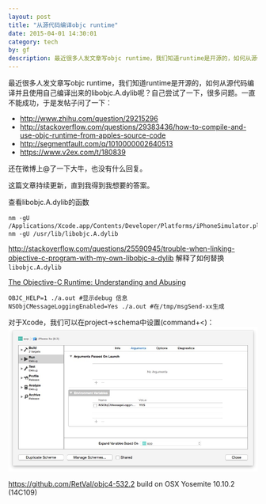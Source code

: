 ```yaml
---
layout: post
title: "从源代码编译objc runtime"
date: 2015-04-01 14:30:01
category: tech
by: gf
description: 最近很多人发文章写objc runtime，我们知道runtime是开源的，如何从源代码编译并且使用自己编译出来的libobjc.A.dylib呢？
---
```


 最近很多人发文章写objc runtime，我们知道runtime是开源的，如何从源代码编译并且使用自己编译出来的libobjc.A.dylib呢？自己尝试了一下，很多问题。一直不能成功，于是发帖子问了一下：

- <http://www.zhihu.com/question/29215296>
- <http://stackoverflow.com/questions/29383436/how-to-compile-and-use-objc-runtime-from-apples-source-code>
- <http://segmentfault.com/q/1010000002640513>
- <https://www.v2ex.com/t/180839>

还在微博上@了一下大牛，也没有什么回复。

这篇文章持续更新，直到我得到我想要的答案。

查看libobjc.A.dylib的函数

	nm -gU /Applications/Xcode.app/Contents/Developer/Platforms/iPhoneSimulator.platform/Developer/SDKs/iPhoneSimulator.sdk/usr/lib/libobjc.A.dylib
	nm -gU /usr/lib/libobjc.A.dylib

<http://stackoverflow.com/questions/25590945/trouble-when-linking-objective-c-program-with-my-own-libobjc-a-dylib> 解释了如何替换`libobjc.A.dylib`

[The Objective-C Runtime:  Understanding and Abusing](http://phrack.org/issues/66/4.html)

	OBJC_HELP=1 ./a.out #显示debug 信息
	NSObjCMessageLoggingEnabled=Yes ./a.out #在/tmp/msgSend-xx生成

对于Xcode，我们可以在project->schema中设置(command+<)：
![设置iOS模拟器](/images/xcode-schema.png)

<https://github.com/RetVal/objc4-532.2> build on OSX Yosemite 10.10.2 (14C109)